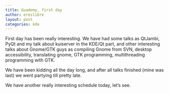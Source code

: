 ```yaml
---
title: Guademy, first day
author: ereslibre
layout: post
categories: kde
---
```

First day has been really interesting. We have had some talks as QtJambi, PyQt and my talk about kuiserver in the KDE/Qt part, and other interesting talks about Gnome/GTK guys as compiling Gnome from SVN, desktop accessibility, translating gnome, GTK programming, multithreading programming with GTK.

We have been kidding all the day long, and after all talks finished (mine was last) we went partying till pretty late.

We have another really interesting schedule today, let’s see.
